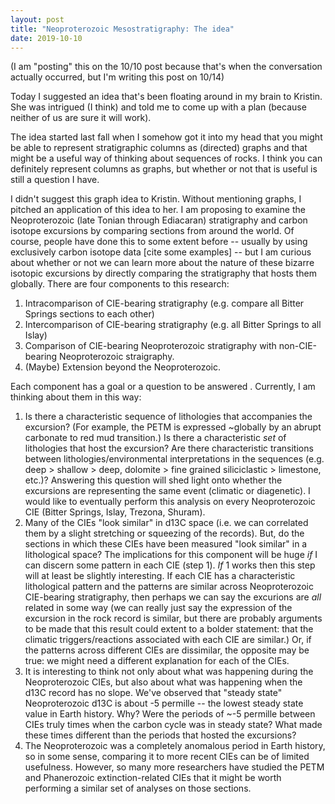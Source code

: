 ```yaml
---
layout: post
title: "Neoproterozoic Mesostratigraphy: The idea"
date: 2019-10-10
---
```

(I am "posting" this on the 10/10 post because that's when the conversation actually occurred, but I'm writing this post on 10/14)

Today I suggested an idea that's been floating around in my brain to Kristin. She was intrigued (I think) and told me to come up with a plan (because neither of us are sure it will work).

The idea started last fall when I somehow got it into my head that you might be able to represent stratigraphic columns as (directed) graphs and that might be a useful way of thinking about sequences of rocks. I think you can definitely represent columns as graphs, but whether or not that is useful is still a question I have.

I didn't suggest this graph idea to Kristin. Without mentioning graphs, I pitched an application of this idea to her. I am proposing to examine the Neoproterozoic (late Tonian through Ediacaran) stratigraphy and carbon isotope excursions by comparing sections from around the world. Of course, people have done this to some extent before -- usually by using exclusively carbon isotope data [cite some examples] -- but I am curious about whether or not we can learn more about the nature of these bizarre isotopic excursions by directly comparing the stratigraphy that hosts them globally. There are four components to this research:
1. Intracomparison of CIE-bearing stratigraphy (e.g. compare all Bitter Springs sections to each other)
2. Intercomparison of CIE-bearing stratigraphy (e.g. all Bitter Springs to all Islay)
3. Comparison of CIE-bearing Neoproterozoic stratigraphy with non-CIE-bearing Neoproterozoic straigraphy.
4. (Maybe) Extension beyond the Neoproterozoic.

Each component has a goal or a question to be answered . Currently, I am thinking about them in this way:
1. Is there a characteristic sequence of lithologies that accompanies the excursion? (For example, the PETM is expressed ~globally by an abrupt carbonate to red mud transition.) Is there a characteristic *set* of lithologies that host the excursion? Are there characteristic transitions between lithologies/environmental interpretations in the sequences (e.g. deep > shallow > deep, dolomite > fine grained siliciclastic > limestone, etc.)? Answering this question will shed light onto whether the excursions are representing the same event (climatic or diagenetic). I would like to eventually perform this analysis on every Neoproterozoic CIE (Bitter Springs, Islay, Trezona, Shuram). 
2. Many of the CIEs "look similar" in d13C space (i.e. we can correlated them by a slight stretching or squeezing of the records). But, do the sections in which these CIEs have been measured "look similar" in a lithological space? The implications for this component will be huge *if* I can discern some pattern in each CIE (step 1). *If* 1 works then this step will at least be slightly interesting. If each CIE has a characteristic lithological pattern and the patterns are similar across Neoproterozoic CIE-bearing stratigraphy, then perhaps we can say the excurions are *all* related in some way (we can really just say the expression of the excursion in the rock record is similar, but there are probably arguments to be made that this result could extent to a bolder statement: that the climatic triggers/reactions associated with each CIE are similar.) Or, if the patterns across different CIEs are dissimilar, the opposite may be true: we might need a different explanation for each of the CIEs.
3. It is interesting to think not only about what was happening during the Neoproterozoic CIEs, but also about what was happening when the d13C record has no slope. We've observed that "steady state" Neoproterozoic d13C is about -5 permille -- the lowest steady state value in Earth history. Why? Were the periods of ~-5 permille between CIEs truly times when the carbon cycle was in steady state? What made these times different than the periods that hosted the excursions?
4. The Neoproterozoic was a completely anomalous period in Earth history, so in some sense, comparing it to more recent CIEs can be of limited usefulness. However, so many more researchers have studied the PETM and Phanerozoic extinction-related CIEs that it might be worth performing a similar set of analyses on those sections.

